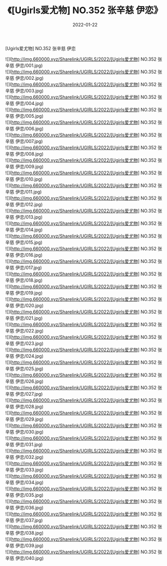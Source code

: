 ﻿---
layout: post
title:  《[Ugirls爱尤物] NO.352 张辛慈 伊恋》
date:   2022-01-22
img: http://img.660000.xyz/Sharelink/UGIRLS/2022/[Ugirls爱尤物] NO.352 张辛慈 伊恋/000.jpg
categories: [美女, 清纯, 唯美]
---

[Ugirls爱尤物] NO.352 张辛慈 伊恋

 ![](http://img.660000.xyz/Sharelink/UGIRLS/2022/[Ugirls爱尤物] NO.352 张辛慈 伊恋/001.jpg) <br>![](http://img.660000.xyz/Sharelink/UGIRLS/2022/[Ugirls爱尤物] NO.352 张辛慈 伊恋/002.jpg) <br>![](http://img.660000.xyz/Sharelink/UGIRLS/2022/[Ugirls爱尤物] NO.352 张辛慈 伊恋/003.jpg) <br>![](http://img.660000.xyz/Sharelink/UGIRLS/2022/[Ugirls爱尤物] NO.352 张辛慈 伊恋/004.jpg) <br>![](http://img.660000.xyz/Sharelink/UGIRLS/2022/[Ugirls爱尤物] NO.352 张辛慈 伊恋/005.jpg) <br>![](http://img.660000.xyz/Sharelink/UGIRLS/2022/[Ugirls爱尤物] NO.352 张辛慈 伊恋/006.jpg) <br>![](http://img.660000.xyz/Sharelink/UGIRLS/2022/[Ugirls爱尤物] NO.352 张辛慈 伊恋/007.jpg) <br>![](http://img.660000.xyz/Sharelink/UGIRLS/2022/[Ugirls爱尤物] NO.352 张辛慈 伊恋/008.jpg) <br>![](http://img.660000.xyz/Sharelink/UGIRLS/2022/[Ugirls爱尤物] NO.352 张辛慈 伊恋/009.jpg) <br>![](http://img.660000.xyz/Sharelink/UGIRLS/2022/[Ugirls爱尤物] NO.352 张辛慈 伊恋/010.jpg) <br>![](http://img.660000.xyz/Sharelink/UGIRLS/2022/[Ugirls爱尤物] NO.352 张辛慈 伊恋/011.jpg) <br>![](http://img.660000.xyz/Sharelink/UGIRLS/2022/[Ugirls爱尤物] NO.352 张辛慈 伊恋/012.jpg) <br>![](http://img.660000.xyz/Sharelink/UGIRLS/2022/[Ugirls爱尤物] NO.352 张辛慈 伊恋/013.jpg) <br>![](http://img.660000.xyz/Sharelink/UGIRLS/2022/[Ugirls爱尤物] NO.352 张辛慈 伊恋/014.jpg) <br>![](http://img.660000.xyz/Sharelink/UGIRLS/2022/[Ugirls爱尤物] NO.352 张辛慈 伊恋/015.jpg) <br>![](http://img.660000.xyz/Sharelink/UGIRLS/2022/[Ugirls爱尤物] NO.352 张辛慈 伊恋/016.jpg) <br>![](http://img.660000.xyz/Sharelink/UGIRLS/2022/[Ugirls爱尤物] NO.352 张辛慈 伊恋/017.jpg) <br>![](http://img.660000.xyz/Sharelink/UGIRLS/2022/[Ugirls爱尤物] NO.352 张辛慈 伊恋/018.jpg) <br>![](http://img.660000.xyz/Sharelink/UGIRLS/2022/[Ugirls爱尤物] NO.352 张辛慈 伊恋/019.jpg) <br>![](http://img.660000.xyz/Sharelink/UGIRLS/2022/[Ugirls爱尤物] NO.352 张辛慈 伊恋/020.jpg) <br>![](http://img.660000.xyz/Sharelink/UGIRLS/2022/[Ugirls爱尤物] NO.352 张辛慈 伊恋/021.jpg) <br>![](http://img.660000.xyz/Sharelink/UGIRLS/2022/[Ugirls爱尤物] NO.352 张辛慈 伊恋/022.jpg) <br>![](http://img.660000.xyz/Sharelink/UGIRLS/2022/[Ugirls爱尤物] NO.352 张辛慈 伊恋/023.jpg) <br>![](http://img.660000.xyz/Sharelink/UGIRLS/2022/[Ugirls爱尤物] NO.352 张辛慈 伊恋/024.jpg) <br>![](http://img.660000.xyz/Sharelink/UGIRLS/2022/[Ugirls爱尤物] NO.352 张辛慈 伊恋/025.jpg) <br>![](http://img.660000.xyz/Sharelink/UGIRLS/2022/[Ugirls爱尤物] NO.352 张辛慈 伊恋/026.jpg) <br>![](http://img.660000.xyz/Sharelink/UGIRLS/2022/[Ugirls爱尤物] NO.352 张辛慈 伊恋/027.jpg) <br>![](http://img.660000.xyz/Sharelink/UGIRLS/2022/[Ugirls爱尤物] NO.352 张辛慈 伊恋/028.jpg) <br>![](http://img.660000.xyz/Sharelink/UGIRLS/2022/[Ugirls爱尤物] NO.352 张辛慈 伊恋/029.jpg) <br>![](http://img.660000.xyz/Sharelink/UGIRLS/2022/[Ugirls爱尤物] NO.352 张辛慈 伊恋/030.jpg) <br>![](http://img.660000.xyz/Sharelink/UGIRLS/2022/[Ugirls爱尤物] NO.352 张辛慈 伊恋/031.jpg) <br>![](http://img.660000.xyz/Sharelink/UGIRLS/2022/[Ugirls爱尤物] NO.352 张辛慈 伊恋/032.jpg) <br>![](http://img.660000.xyz/Sharelink/UGIRLS/2022/[Ugirls爱尤物] NO.352 张辛慈 伊恋/033.jpg) <br>![](http://img.660000.xyz/Sharelink/UGIRLS/2022/[Ugirls爱尤物] NO.352 张辛慈 伊恋/034.jpg) <br>![](http://img.660000.xyz/Sharelink/UGIRLS/2022/[Ugirls爱尤物] NO.352 张辛慈 伊恋/035.jpg) <br>![](http://img.660000.xyz/Sharelink/UGIRLS/2022/[Ugirls爱尤物] NO.352 张辛慈 伊恋/036.jpg) <br>![](http://img.660000.xyz/Sharelink/UGIRLS/2022/[Ugirls爱尤物] NO.352 张辛慈 伊恋/037.jpg) <br>![](http://img.660000.xyz/Sharelink/UGIRLS/2022/[Ugirls爱尤物] NO.352 张辛慈 伊恋/038.jpg) <br>![](http://img.660000.xyz/Sharelink/UGIRLS/2022/[Ugirls爱尤物] NO.352 张辛慈 伊恋/039.jpg) <br>![](http://img.660000.xyz/Sharelink/UGIRLS/2022/[Ugirls爱尤物] NO.352 张辛慈 伊恋/040.jpg) <br>